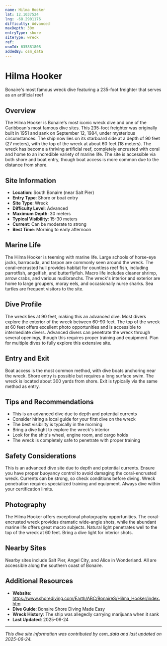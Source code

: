 ```yaml
---
name: Hilma Hooker
lat: 12.1037524
lng: -68.2901176
difficulty: Advanced
maxDepth: 30m
entryType: shore
siteType: wreck
ref: 
osmId: 635881808
addedBy: osm_data
---
```


# Hilma Hooker

Bonaire's most famous wreck dive featuring a 235-foot freighter that serves as an artificial reef

## Overview
The Hilma Hooker is Bonaire's most iconic wreck dive and one of the Caribbean's most famous dive sites. This 235-foot freighter was originally built in 1951 and sank on September 12, 1984, under mysterious circumstances. The ship now lies on its starboard side at a depth of 90 feet (27 meters), with the top of the wreck at about 60 feet (18 meters). The wreck has become a thriving artificial reef, completely encrusted with coral and home to an incredible variety of marine life. The site is accessible via both shore and boat entry, though boat access is more common due to the distance from shore.

## Site Information
- **Location**: South Bonaire (near Salt Pier)
- **Entry Type**: Shore or boat entry
- **Site Type**: Wreck
- **Difficulty Level**: Advanced
- **Maximum Depth**: 30 meters
- **Typical Visibility**: 15-30 meters
- **Current**: Can be moderate to strong
- **Best Time**: Morning to early afternoon

## Marine Life
The Hilma Hooker is teeming with marine life. Large schools of horse-eye jacks, barracuda, and tarpon are commonly seen around the wreck. The coral-encrusted hull provides habitat for countless reef fish, including parrotfish, angelfish, and butterflyfish. Macro life includes cleaner shrimp, arrow crabs, and various nudibranchs. The wreck's interior and exterior are home to large groupers, moray eels, and occasionally nurse sharks. Sea turtles are frequent visitors to the site.

## Dive Profile
The wreck lies at 90 feet, making this an advanced dive. Most divers explore the exterior of the wreck between 60-90 feet. The top of the wreck at 60 feet offers excellent photo opportunities and is accessible to intermediate divers. Advanced divers can penetrate the wreck through several openings, though this requires proper training and equipment. Plan for multiple dives to fully explore this extensive site.

## Entry and Exit
Boat access is the most common method, with dive boats anchoring near the wreck. Shore entry is possible but requires a long surface swim. The wreck is located about 300 yards from shore. Exit is typically via the same method as entry.

## Tips and Recommendations
- This is an advanced dive due to depth and potential currents
- Consider hiring a local guide for your first dive on the wreck
- The best visibility is typically in the morning
- Bring a dive light to explore the wreck's interior
- Look for the ship's wheel, engine room, and cargo holds
- The wreck is completely safe to penetrate with proper training

## Safety Considerations
This is an advanced dive site due to depth and potential currents. Ensure you have proper buoyancy control to avoid damaging the coral-encrusted wreck. Currents can be strong, so check conditions before diving. Wreck penetration requires specialized training and equipment. Always dive within your certification limits.

## Photography
The Hilma Hooker offers exceptional photography opportunities. The coral-encrusted wreck provides dramatic wide-angle shots, while the abundant marine life offers great macro subjects. Natural light penetrates well to the top of the wreck at 60 feet. Bring a dive light for interior shots.

## Nearby Sites
Nearby sites include Salt Pier, Angel City, and Alice in Wonderland. All are accessible along the southern coast of Bonaire.

## Additional Resources
- **Website**: https://www.shorediving.com/Earth/ABC/BonaireS/Hilma_Hooker/index.htm
- **Dive Guide**: Bonaire Shore Diving Made Easy
- **Wreck History**: The ship was allegedly carrying marijuana when it sank
- **Last Updated**: 2025-06-24

---
*This dive site information was contributed by osm_data and last updated on 2025-06-24.* 